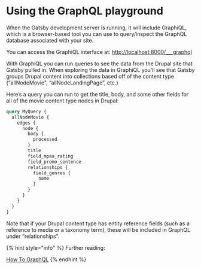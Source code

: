# Using the GraphQL playground

When the Gatsby development server is running, it will include GraphiQL, which is a browser-based tool you can use to query/inspect the GraphQL database associated with your site.

You can access the GraphiQL interface at: [http://localhost:8000/\_\_\_graphql](http://localhost:8000/___graphql)

With GraphiQL you can run queries to see the data from the Drupal site that Gatsby pulled in. When exploring the data in GraphiQL you’ll see that Gatsby groups Drupal content into collections based off of the content type \(“allNodeMovie”, “allNodeLandingPage”, etc.\)

Here’s a query you can run to get the title, body, and some other fields for all of the movie content type nodes in Drupal:

```graphql
query MyQuery {
  allNodeMovie {
    edges {
      node {
        body {
          processed
        }
        title
        field_mpaa_rating
        field_promo_sentence
        relationships {
          field_genres {
            name
          }
        }
      }
    }
  }
}
```

Note that if your Drupal content type has entity reference fields \(such as a reference to media or a taxonomy term\), these will be included in GraphQL under “relationships”.

{% hint style="info" %}
Further reading:

[How To GraphQL](https://www.howtographql.com/)
{% endhint %}

